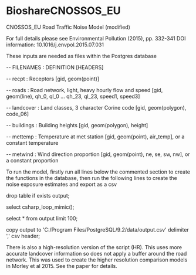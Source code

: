 # BioshareCNOSSOS_EU
CNOSSOS_EU Road Traffic Noise Model (modified)

For full details please see Environmental Pollution  (2015), pp. 332-341 DOI information: 10.1016/j.envpol.2015.07.031

These inputs are needed as files within the Postgres database

-- FILENAMES	: DEFINITION [HEADERS]

-- recpt	: Receptors [gid, geom(point)]

-- roads	: Road network, light, heavy hourly flow and speed [gid, geom(line), qh_0, ql_0 ... qh_23, ql_23, speed1, speed3]

-- landcover	: Land classes, 3 character Corine code [gid, geom(polygon), code_06]

-- buildings	: Building heights [gid, geom(polygon), height]

-- mettemp	: Temperature at met station [gid, geom(point), air_temp], or a constant temperature

-- metwind	: Wind direction proportion [gid, geom(point), ne, se, sw, nw], or a constant proportion


To run the model, firstly run all lines below the commented section to create the functions in the database, then run the following lines to create the noise exposure estimates and export as a csv

drop table if exists output;

select csharp_loop_mimic(); 

select * from output limit 100; 

copy output to 'C:/Program Files/PostgreSQL/9.2/data/output.csv' delimiter ',' csv header;


There is also a high-resolution version of the script (HR). This uses more accurate landcover information so does not apply a buffer around the road network. This was used to create the higher resolution comparison models in Morley et al 2015. See the paper for details.


